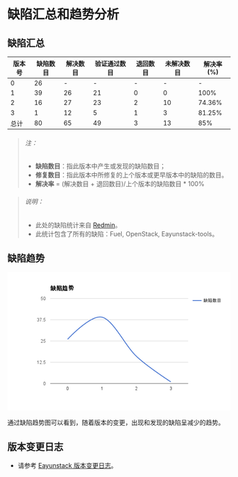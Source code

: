 # 缺陷汇总和趋势分析

## 缺陷汇总

|版本号|缺陷数目|解决数目|验证通过数目|退回数目|未解决数目|解决率(%)|
|------|--------|--------|------------|--------|----------|------|
|0|26|-|-|-|-|-|
|1|39|26|21|0|0|100%|
|2|16|27|23|2|10|74.36%|
|3|1|12|5|1|3|81.25%|
|总计|80|65|49|3|13|85%|

> ###### 注：
> * **缺陷数目**：指此版本中产生或发现的缺陷数目；
> * **修复数目**：指此版本中所修复的上个版本或更早版本中的缺陷的数目。
> * **解决率** = (解决数目 + 退回数目)/上个版本的缺陷数目 * 100%

> ###### 说明：
> * 此处的缺陷统计来自 [Redmin](http://192.168.14.5/projects/eayun_eayunstack/issues)。
> * 此统计包含了所有的缺陷：Fuel, OpenStack, Eayunstack-tools。

## 缺陷趋势

![缺陷趋势](/reports/function_test/pictures/bug_trend.png)

通过缺陷趋势图可以看到，随着版本的变更，出现和发现的缺陷呈减少的趋势。

## 版本变更日志

* 请参考 [Eayunstack 版本变更日志](https://github.com/eayunstack/EayunStack-building/blob/master/EayunStack-ISO-ChangeLog)。
